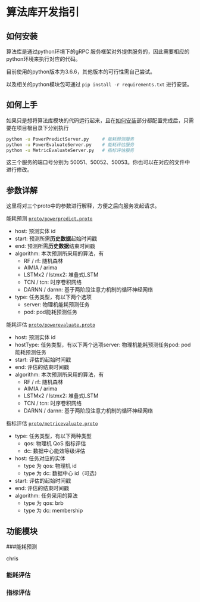 # 算法库开发指引

## 如何安装

算法库是通过python环境下的gRPC 服务框架对外提供服务的，因此需要相应的python环境来执行对应的代码。

目前使用的python版本为3.6.6，其他版本的可行性需自己尝试。

以及相关的python模块包可通过 `pip install -r requirements.txt` 进行安装。

## 如何上手

如果只是想将算法库模块的代码运行起来，且在[如何安装](#如何安装)部分都配置完成后，只需要在项目根目录下分别执行

```bash
python -u PowerPredictServer.py		# 能耗预测服务
python -u PowerEvaluateServer.py	# 能耗评估服务
python -u MetricEvaluateServer.py	# 指标评估服务
```

这三个服务的端口号分别为 50051、50052、50053。你也可以在对应的文件中进行修改。

## 参数详解

这里将对三个proto中的参数进行解释，方便之后向服务发起请求。

能耗预测 [`proto/powerpredict.proto`](./proto/powerpredict.proto)

- host: 预测实体 id
- start: 预测所需**历史数据**起始时间戳
- end: 预测所需**历史数据**结束时间戳
- algorithm: 本次预测所采用的算法，有
  - RF / rf: 随机森林
  - AIMIA / arima
  - LSTMx2 / lstmx2: 堆叠式LSTM
  - TCN / tcn: 时序卷积网络
  - DARNN / darnn: 基于两阶段注意力机制的循环神经网络
- type: 任务类型，有以下两个选项
  - server: 物理机能耗预测任务
  - pod: pod能耗预测任务

能耗评估 [`proto/powerevaluate.proto`](./proto/powerevaluate.proto)

- host: 预测实体 id
- hostType: 任务类型，有以下两个选项server: 物理机能耗预测任务pod: pod能耗预测任务
- start: 评估的起始时间戳
- end: 评估的结束时间戳
- algorithm: 本次预测所采用的算法，有
  - RF / rf: 随机森林
  - AIMIA / arima
  - LSTMx2 / lstmx2: 堆叠式LSTM
  - TCN / tcn: 时序卷积网络
  - DARNN / darnn: 基于两阶段注意力机制的循环神经网络

指标评估 [`proto/metricevaluate.proto`](./proto/metricevaluate.proto)

- type: 任务类型，有以下两种类型
  - qos: 物理机 QoS 指标评估
  - dc: 数据中心能效等级评估
- host: 任务对应的实体
  - type 为 qos: 物理机 id
  - type 为 dc: 数据中心 id（可选）
- start: 评估的起始时间戳
- end: 评估的结束时间戳
- algorithm: 任务采用的算法
  - type 为 qos: brb
  - type 为 dc: membership

## 功能模块

###能耗预测

chris

### 能耗评估



### 指标评估



